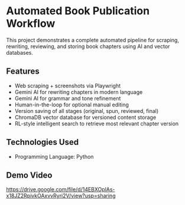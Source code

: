# Automated Book Publication Workflow

This project demonstrates a complete automated pipeline for scraping, rewriting, reviewing, and storing book chapters using AI and vector databases.

## Features

- Web scraping + screenshots via Playwright
- Gemini AI for rewriting chapters in modern language
- Gemini AI for grammar and tone refinement
- Human-in-the-loop for optional manual editing
- Version saving of all stages (original, spun, reviewed, final)
- ChromaDB vector database for versioned content storage
- RL-style intelligent search to retrieve most relevant chapter version

## Technologies Used

- Programming Language: Python


## Demo Video

https://drive.google.com/file/d/14EBXOplAs-x18JZ2RpivkOAxvvRyri2V/view?usp=sharing
